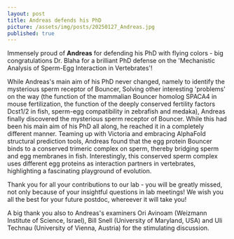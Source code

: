 ```yaml
---
layout: post
title: Andreas defends his PhD
picture: /assets/img/posts/20250127_Andreas.jpg
published: true
---
```

Immensely proud of **Andreas** for defending his PhD with flying colors - big congratulations Dr. Blaha for a brilliant PhD defense on the 'Mechanistic Analysis of Sperm-Egg Interaction in Vertebrates'! 

While Andreas's main aim of his PhD never changed, namely to identify the mysterious sperm receptor of Bouncer, 
Solving other interesting 'problems' on the way (the function of the mammalian Bouncer homolog SPACA4 in mouse fertilization, the function of the deeply conserved fertility factors Dcst1/2 in fish, sperm-egg compatibility in zebrafish and medaka), Andreas finally discovered the mysterious sperm receptor of Bouncer. While this had been his main aim of his PhD all along, he reached it in a completely different manner. 
Teaming up with Victoria and embracing AlphaFold structural prediction tools, Andreas found that the egg protein Bouncer binds to a conserved trimeric complex on sperm, thereby bridging sperm and egg membranes in fish. Interestingly, this conserved sperm complex uses different egg proteins as interaction partners in vertebrates, highlighting a fascinating playground of evolution. 

Thank you for all your contributions to our lab - you will be greatly missed, not only because of your insightful questions in lab meetings! 
We wish you all the best for your future postdoc, whereever it will take you!

A big thank you also to Andreas's examiners Ori Avinoam (Weizmann Institute of Science, Israel), Bill Snell (University of Maryland, USA) and Uli Technau (University of Vienna, Austria) for the stimulating discussion. 
